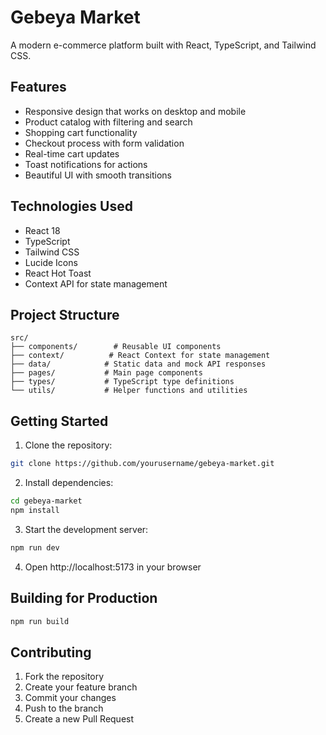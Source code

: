 # Gebeya Market

A modern e-commerce platform built with React, TypeScript, and Tailwind CSS.

## Features

- Responsive design that works on desktop and mobile
- Product catalog with filtering and search
- Shopping cart functionality
- Checkout process with form validation
- Real-time cart updates
- Toast notifications for actions
- Beautiful UI with smooth transitions

## Technologies Used

- React 18
- TypeScript
- Tailwind CSS
- Lucide Icons
- React Hot Toast
- Context API for state management

## Project Structure

```
src/
├── components/        # Reusable UI components
├── context/          # React Context for state management
├── data/            # Static data and mock API responses
├── pages/           # Main page components
├── types/           # TypeScript type definitions
└── utils/           # Helper functions and utilities
```

## Getting Started

1. Clone the repository:
```bash
git clone https://github.com/yourusername/gebeya-market.git
```

2. Install dependencies:
```bash
cd gebeya-market
npm install
```

3. Start the development server:
```bash
npm run dev
```

4. Open http://localhost:5173 in your browser

## Building for Production

```bash
npm run build
```

## Contributing

1. Fork the repository
2. Create your feature branch
3. Commit your changes
4. Push to the branch
5. Create a new Pull Request